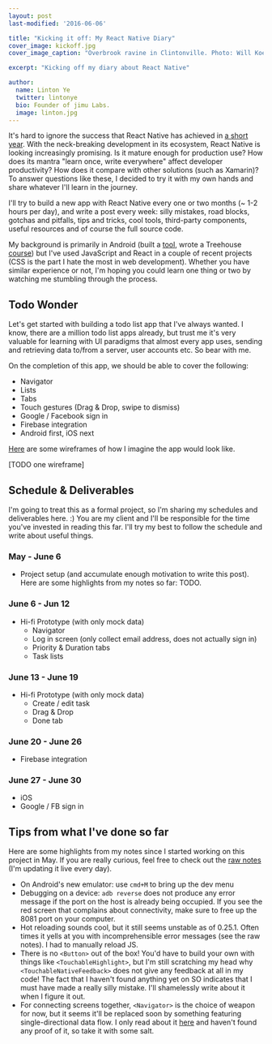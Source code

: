 ```yaml
---
layout: post
last-modified: '2016-06-06'

title: "Kicking it off: My React Native Diary"
cover_image: kickoff.jpg
cover_image_caption: "Overbrook ravine in Clintonville. Photo: Will Koehler"

excerpt: "Kicking off my diary about React Native"

author:
  name: Linton Ye
  twitter: lintonye
  bio: Founder of jimu Labs.
  image: linton.jpg
---
```

It's hard to ignore the success that React Native has achieved in [a short year](https://code.facebook.com/posts/597378980427792/). With the neck-breaking development in its ecosystem, React Native is looking increasingly promising. Is it mature enough for production use? How does its mantra "learn once, write everywhere" affect developer productivity? How does it compare with other solutions (such as Xamarin)? To answer questions like these, I decided to try it with my own hands and share whatever I'll learn in the journey.

I'll try to build a new app with React Native every one or two months (~ 1-2 hours per day), and write a post every week: silly mistakes, road blocks, gotchas and pitfalls, tips and tricks, cool tools, third-party components, useful resources and of course the full source code.

My background is primarily in Android (built a [tool](http://jimulabs.com/), wrote a Treehouse [course](https://teamtreehouse.com/library/animations-and-transitions)) but I've used JavaScript and React in a couple of recent projects (CSS is the part I hate the most in web development). Whether you have similar experience or not, I'm hoping you could learn one thing or two by watching me stumbling through the process.

## Todo Wonder
Let's get started with building a todo list app that I've always wanted. I know, there are a million todo list apps already, but trust me it's very valuable for learning with UI paradigms that almost every app uses, sending and retrieving data to/from a server, user accounts etc. So bear with me.

On the completion of this app, we should be able to cover the following:

- Navigator
- Lists
- Tabs
- Touch gestures (Drag & Drop, swipe to dismiss)
- Google / Facebook sign in
- Firebase integration
- Android first, iOS next

[Here](TODO) are some wireframes of how I imagine the app would look like.

[TODO one wireframe]

## Schedule & Deliverables
I'm going to treat this as a formal project, so I'm sharing my schedules and deliverables here. :) You are my client and I'll be responsible for the time you've invested in reading this far. I'll try my best to follow the schedule and write about useful things.

### May - June 6
- Project setup (and accumulate enough motivation to write this post). Here are some highlights from my notes so far: TODO.

### June 6 - Jun 12
- Hi-fi Prototype (with only mock data)
  - Navigator
  - Log in screen (only collect email address, does not actually sign in)
  - Priority & Duration tabs
  - Task lists

### June 13 - June 19
- Hi-fi Prototype (with only mock data)
  - Create / edit task
  - Drag & Drop
  - Done tab

### June 20 - June 26
- Firebase integration

### June 27 - June 30
- iOS
- Google / FB sign in

## Tips from what I've done so far
Here are some highlights from my notes since I started working on this project in May. If you are really curious, feel free to check out the [raw notes](https://www.evernote.com/l/AFutRbAf2hBI6bdfDtTwn3TkcDacSH8OHGE) (I'm updating it live every day).

- On Android's new emulator: use `cmd+M` to bring up the dev menu
- Debugging on a device: `adb reverse` does not produce any error message if the port on the host is already being occupied. If you see the red screen that complains about connectivity, make sure to free up the 8081 port on your computer.
- Hot reloading sounds cool, but it still seems unstable as of 0.25.1. Often times it yells at you with incomprehensible error messages (see the raw notes). I had to manually reload JS.
- There is no `<Button>` out of the box! You'd have to build your own with things like `<TouchableHighlight>`, but I'm still scratching my head why `<TouchableNativeFeedback>` does not give any feedback at all in my code! The fact that I haven't found anything yet on SO indicates that I must have made a really silly mistake. I'll shamelessly write about it when I figure it out.
- For connecting screens together, `<Navigator>` is the choice of weapon for now, but it seems it'll be replaced soon by something featuring single-directional data flow. I only read about it [here](https://medium.com/@dabit3/first-look-react-native-navigator-experimental-9a7cf39a615b#.3g05z3oh1) and haven't found any proof of it, so take it with some salt.
